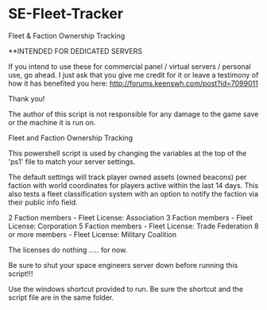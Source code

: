 SE-Fleet-Tracker
================

Fleet &amp; Faction Ownership Tracking

**INTENDED FOR DEDICATED SERVERS

If you intend to use these for commercial panel / virtual servers / personal use, go ahead. I just ask that you give me credit for it or leave a testimony of how it has benefited you here: http://forums.keenswh.com/post?id=7099011

Thank you!

The author of this script is not responsible for any damage to the game save or the machine it is run on.

Fleet and Faction Ownership Tracking

This powershell script is used by changing the variables at the top of the 'ps1' file to match your server settings. 

The default settings will track player owned assets (owned beacons) per faction with world coordinates for players active within the last 14 days.  This also tests a fleet classification system with an option to notify the faction via their public info field.

2 Faction members - Fleet License: Association
3 Faction members - Fleet License: Corporation
5 Faction members - Fleet License: Trade Federation
8 or more members - Fleet License: Military Coalition

The licenses do nothing ..... for now.

Be sure to shut your space engineers server down before running this script!!!

Use the windows shortcut provided to run. Be sure the shortcut and the script file are in the same folder.

